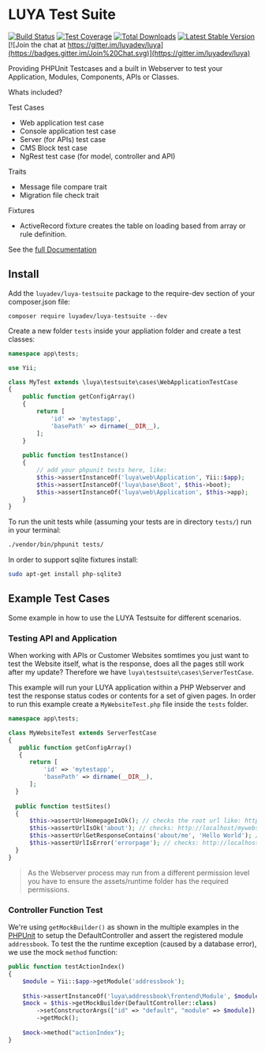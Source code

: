# LUYA Test Suite

[![Build Status](https://travis-ci.org/luyadev/luya-testsuite.svg?branch=master)](https://travis-ci.org/luyadev/luya-testsuite)
[![Test Coverage](https://api.codeclimate.com/v1/badges/4495461ca5ff848e79a9/test_coverage)](https://codeclimate.com/github/luyadev/luya-testsuite/test_coverage)
[![Total Downloads](https://poser.pugx.org/luyadev/luya-testsuite/downloads)](https://packagist.org/packages/luyadev/luya-testsuite)
[![Latest Stable Version](https://poser.pugx.org/luyadev/luya-testsuite/v/stable)](https://packagist.org/packages/luyadev/luya-testsuite)
[![Join the chat at https://gitter.im/luyadev/luya](https://badges.gitter.im/Join%20Chat.svg)](https://gitter.im/luyadev/luya)

Providing PHPUnit Testcases and a built in Webserver to test your Application, Modules, Components, APIs or Classes.

Whats included?

Test Cases
+ Web application test case
+ Console application test case
+ Server (for APIs) test case
+ CMS Block test case
+ NgRest test case (for model, controller and API)

Traits
+ Message file compare trait
+ Migration file check trait

Fixtures
+ ActiveRecord fixture creates the table on loading based from array or rule definition.

See the [full Documentation](guide/README.md)

## Install

Add the `luyadev/luya-testsuite` package to the require-dev section of your composer.json file:

```
composer require luyadev/luya-testsuite --dev
```

Create a new folder `tests` inside your appliation folder and create a test classes:

```php
namespace app\tests;

use Yii;

class MyTest extends \luya\testsuite\cases\WebApplicationTestCase
{
    public function getConfigArray()
    {
        return [
            'id' => 'mytestapp',
            'basePath' => dirname(__DIR__),
        ];
    }
    
    public function testInstance()
    {
        // add your phpunit tests here, like:
        $this->assertInstanceOf('luya\web\Application', Yii::$app);
        $this->assertInstanceOf('luya\base\Boot', $this->boot);
        $this->assertInstanceOf('luya\web\Application', $this->app);
    }
}
```

To run the unit tests while (assuming your tests are in directory `tests/`) run in your terminal:

```sh
./vendor/bin/phpunit tests/
```

In order to support sqlite fixtures install:

```sh
sudo apt-get install php-sqlite3 
```

## Example Test Cases

Some example in how to use the LUYA Testsuite for different scenarios.

### Testing API and Application

When working with APIs or Customer Websites somtimes you just want to test the Website itself, what is the response, does all the pages still work after my update? Therefore we have `luya\testsuite\cases\ServerTestCase`.

This example will run your LUYA application within a PHP Webserver and test the response status codes or contents for a set of given pages. In order to run this example create a `MyWebsiteTest.php` file inside the `tests` folder.

```php
namespace app\tests;

class MyWebsiteTest extends ServerTestCase
{
   public function getConfigArray()
   {
      return [
          'id' => 'mytestapp',
          'basePath' => dirname(__DIR__),
      ];
  }
  
  public function testSites()
  {
      $this->assertUrlHomepageIsOk(); // checks the root url like: http://localhost/mywebsite.com
      $this->assertUrlIsOk('about'); // checks: http://localhost/mywebsite.com/about
      $this->assertUrlGetResponseContains('about/me', 'Hello World'); // checks: http://localhost/mywebsite.com/about/me
      $this->assertUrlIsError('errorpage'); // checks: http://localhost/mywebsite.com/errorpage
  }
}
```

> As the Webserver process may run from a different permission level you have to ensure the assets/runtime folder has the required permissions.

### Controller Function Test

We're using `getMockBuilder()` as shown in the multiple examples in the [PHPUnit](https://phpunit.de/manual/current/en/test-doubles.html) to setup the DefaultController and assert the registered module `addressbook`. To test the the runtime exception (caused by a database error), we use the mock `method` function:

```php
public function testActionIndex()
{
    $module = Yii::$app->getModule('addressbook');
    
    $this->assertInstanceOf('luya\addressbook\frontend\Module', $module);
    $mock = $this->getMockBuilder(DefaultController::class)
        ->setConstructorArgs(["id" => "default", "module" => $module])
        ->getMock();
        
    $mock->method("actionIndex");
}
```
